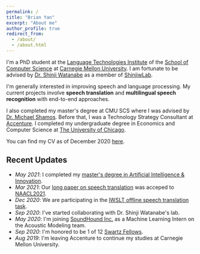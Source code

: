 ```yaml
---
permalink: /
title: "Brian Yan"
excerpt: "About me"
author_profile: true
redirect_from: 
  - /about/
  - /about.html
---
```

I'm a PhD student at the [Language Technologies Institute](https://lti.cs.cmu.edu) of the [School of Computer Science](https://cs.cmu.edu) at [Carnegie Mellon University](https://cmu.edu). I am fortunate to be advised by [Dr. Shinji Watanabe](https://sites.google.com/view/shinjiwatanabe) as a member of [ShinjiwLab](https://shinjiwlab.github.io).

I'm generally interested in improving speech and language processing. My current projects involve **speech translation** and **multilingual speech recognition** with end-to-end approaches.

I also completed my master's degree at CMU SCS where I was advised by [Dr. Michael Shamos](http://euro.ecom.cmu.edu/shamos.html). Before that, I was a Technology Strategy Consultant at [Accenture](https://accenture.com/strategy/consulting). I completed my undergraduate degree in Economics and Computer Science at [The University of Chicago](https://uchicago.edu).

You can find my CV as of December 2020 [here](https:assets/cv.pdf).

## Recent Updates
* *May 2021*: I completed my [master's degree in Artificial Intelligence & Innovation](https://msaii.cs.cmu.edu/).
* *Mar 2021*: Our [long paper on speech translation](https://arxiv.org/abs/2105.00573) was acceped to [NAACL2021](https://2021.naacl.org/).
* *Dec 2020*: We are participating in the [IWSLT offline speech translation task](https://iwslt.org/2021/offline).
* *Sep 2020*: I've started collaborating with Dr. Shinji Watanabe's lab.
* *May 2020*: I'm joining [SoundHound Inc.](https://soundhound.com) as a Machine Learning Intern on the Acoustic Modeling team.
* *Sep 2020*: I'm honored to be 1 of 12 [Swartz Fellows](https://www.cmu.edu/swartz-center-for-entrepreneurship/education-and-resources/james-r-swartz-entrepreneurial-fellows/2019-fellows.html).
* *Aug 2019*: I'm leaving Accenture to continue my studies at Carnegie Mellon University. 
